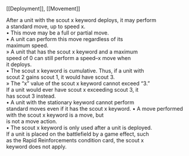 [[Deployment]], [[Movement]]

After a unit with the scout x keyword deploys, it may perform  
a standard move, up to speed x.  
• This move may be a full or partial move.  
• A unit can perform this move regardless of its  
maximum speed.  
» A unit that has the scout x keyword and a maximum  
speed of 0 can still perform a speed–x move when  
it deploys.  
• The scout x keyword is cumulative. Thus, if a unit with  
scout 2 gains scout 1, it would have scout 3.  
» The “x” value of the scout x keyword cannot exceed “3.”  
If a unit would ever have scout x exceeding scout 3, it  
has scout 3 instead.  
• A unit with the stationary keyword cannot perform  
standard moves even if it has the scout x keyword.
• A move performed with the scout x keyword is a move, but  
is not a move action.  
• The scout x keyword is only used after a unit is deployed.  
If a unit is placed on the battlefield by a game effect, such  
as the Rapid Reinforcements condition card, the scout x  
keyword does not apply.